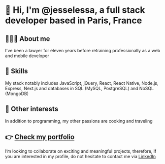 # 👋 Hi, I'm @jesselessa, a full stack developer based in Paris, France

## 👩🏽‍💻 About me
I've been a lawyer for eleven years before retraining professionally as a web and mobile developer

## 🌱 Skills
My stack notably includes JavaScript, jQuery, React, React Native, Node.js, Express, Next.js and databases in SQL (MySQL, PostgreSQL) and NoSQL (MongoDB) 

## 💞️ Other interests
In addition to programming, my other passions are cooking and traveling

## 👉 [Check my portfolio](https://www.jesselessa.com)
I’m looking to collaborate on exciting and meaningful projects, therefore, if you are interested in my profile, do not hesitate to contact me via [LinkedIn](https://www.linkedin.com/in/jessica-elessa/)


